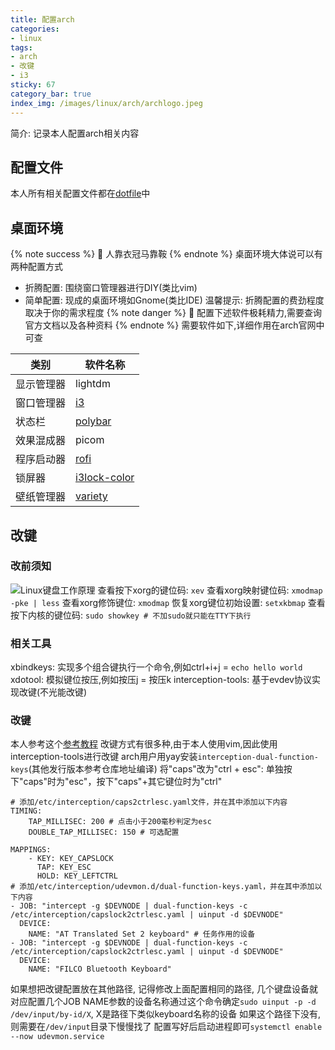```yaml
---
title: 配置arch
categories:
- linux
tags:
- arch
- 改键
- i3
sticky: 67
category_bar: true
index_img: /images/linux/arch/archlogo.jpeg
---
```

简介: 记录本人配置arch相关内容
<!-- more -->
## 配置文件
本人所有相关配置文件都在[dotfile](https://github.com/dty2/dotfile)中
## 桌面环境
{% note success %}
 人靠衣冠马靠鞍
{% endnote %}
桌面环境大体说可以有两种配置方式
* 折腾配置: 围绕窗口管理器进行DIY(类比vim)
* 简单配置: 现成的桌面环境如Gnome(类比IDE)
温馨提示: 折腾配置的费劲程度取决于你的需求程度
{% note danger %}
 配置下述软件极耗精力,需要查询官方文档以及各种资料
{% endnote %}
需要软件如下,详细作用在arch官网中可查

|     类别     |    软件名称   |
| ------------ | ------------- |
|  显示管理器  |  lightdm      |
|  窗口管理器  |  [i3](https://i3wm.org/docs/)           |
|  状态栏      |  [polybar](https://github.com/polybar/polybar/wiki)      |
|  效果混成器  |  picom        |
|  程序启动器  |  [rofi](https://github.com/davatorium/rofi?tab=readme-ov-file#manpage)         |
|  锁屏器      |  [i3lock-color](https://github.com/Raymo111/i3lock-color) |
|  壁纸管理器  |  [variety](https://peterlevi.com/variety/)      |
## 改键
### 改前须知
![Linux键盘工作原理](/images/linux/arch/kbd.png)
查看按下xorg的键位码: `xev`
查看xorg映射键位码: `xmodmap -pke | less`
查看xorg修饰键位: `xmodmap`
恢复xorg键位初始设置: `setxkbmap`
查看按下内核的键位码: `sudo showkey # 不加sudo就只能在TTY下执行`
### 相关工具
xbindkeys: 实现多个组合键执行一个命令,例如ctrl+i+j = `echo hello world`
xdotool: 模拟键位按压,例如按压j = 按压k
interception-tools: 基于evdev协议实现改键(不光能改键)
### 改键
本人参考这个[参考教程](https://zhuanlan.zhihu.com/p/404819427)
改键方式有很多种,由于本人使用vim,因此使用interception-tools进行改键
arch用户用yay安装`interception-dual-function-keys`(其他发行版本参考仓库地址编译)
将"caps"改为"ctrl + esc": 单独按下"caps"时为"esc"，按下"caps"+其它键位时为"ctrl"
```
# 添加/etc/interception/caps2ctrlesc.yaml文件，并在其中添加以下内容
TIMING:
    TAP_MILLISEC: 200 # 点击小于200毫秒判定为esc
    DOUBLE_TAP_MILLISEC: 150 # 可选配置

MAPPINGS:
    - KEY: KEY_CAPSLOCK
      TAP: KEY_ESC
      HOLD: KEY_LEFTCTRL
# 添加/etc/interception/udevmon.d/dual-function-keys.yaml，并在其中添加以下内容
- JOB: "intercept -g $DEVNODE | dual-function-keys -c /etc/interception/capslock2ctrlesc.yaml | uinput -d $DEVNODE"
  DEVICE:
    NAME: "AT Translated Set 2 keyboard" # 任务作用的设备
- JOB: "intercept -g $DEVNODE | dual-function-keys -c /etc/interception/capslock2ctrlesc.yaml | uinput -d $DEVNODE"
  DEVICE:
    NAME: "FILCO Bluetooth Keyboard"
```
如果想把改键配置放在其他路径, 记得修改上面配置相同的路径, 几个键盘设备就对应配置几个JOB
NAME参数的设备名称通过这个命令确定`sudo uinput -p -d /dev/input/by-id/X`, X是路径下类似keyboard名称的设备
如果这个路径下没有, 则需要在`/dev/input`目录下慢慢找了
配置写好后启动进程即可`systemctl enable --now udevmon.service`
